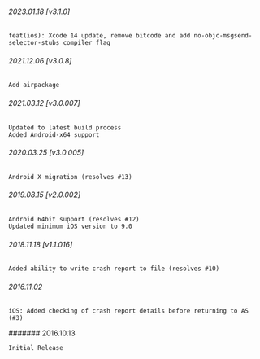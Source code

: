 

###### 2023.01.18 [v3.1.0]

```
feat(ios): Xcode 14 update, remove bitcode and add no-objc-msgsend-selector-stubs compiler flag 
```


###### 2021.12.06 [v3.0.8]

```
Add airpackage
```


###### 2021.03.12 [v3.0.007]

```
Updated to latest build process  
Added Android-x64 support
```


###### 2020.03.25 [v3.0.005]

```
Android X migration (resolves #13)
```


###### 2019.08.15 [v2.0.002]

```
Android 64bit support (resolves #12)
Updated minimum iOS version to 9.0
```


###### 2018.11.18 [v1.1.016]

```
Added ability to write crash report to file (resolves #10)
```

###### 2016.11.02

```
iOS: Added checking of crash report details before returning to AS (#3)
```


####### 2016.10.13

```
Initial Release
```
